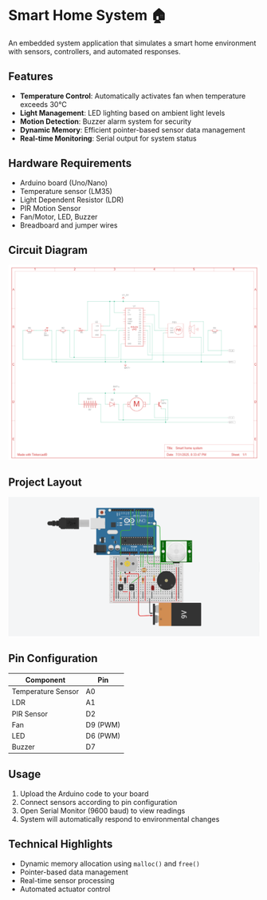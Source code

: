 # Smart Home System 🏠

An embedded system application that simulates a smart home environment with sensors, controllers, and automated responses.

## Features
- **Temperature Control**: Automatically activates fan when temperature exceeds 30°C
- **Light Management**: LED lighting based on ambient light levels
- **Motion Detection**: Buzzer alarm system for security
- **Dynamic Memory**: Efficient pointer-based sensor data management
- **Real-time Monitoring**: Serial output for system status

## Hardware Requirements
- Arduino board (Uno/Nano)
- Temperature sensor (LM35)
- Light Dependent Resistor (LDR)
- PIR Motion Sensor
- Fan/Motor, LED, Buzzer
- Breadboard and jumper wires

## Circuit Diagram
![Smart Home Circuit](circuit.png)

## Project Layout
![Hardware Setup](project_setup.png)

## Pin Configuration
| Component | Pin |
|-----------|-----|
| Temperature Sensor | A0 |
| LDR | A1 |
| PIR Sensor | D2 |
| Fan | D9 (PWM) |
| LED | D6 (PWM) |
| Buzzer | D7 |

## Usage
1. Upload the Arduino code to your board
2. Connect sensors according to pin configuration
3. Open Serial Monitor (9600 baud) to view readings
4. System will automatically respond to environmental changes

## Technical Highlights
- Dynamic memory allocation using `malloc()` and `free()`
- Pointer-based data management
- Real-time sensor processing
- Automated actuator control